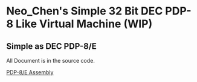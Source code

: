 # Neo_Chen's Simple 32 Bit DEC PDP-8 Like Virtual Machine (WIP)
## Simple as DEC PDP-8/E

All Document is in the source code.  

[PDP-8/E Assembly](http://homepage.divms.uiowa.edu/~jones/pdp8/man/)
